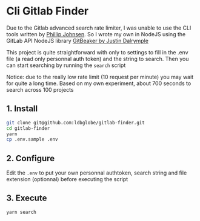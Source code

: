 # Cli Gitlab Finder

Due to the Gitlab advanced search rate limiter, I was unable to use the CLI tools written by [Phillip Johnsen](https://github.com/phillipj/gitlab-search). So I wrote my own in NodeJS using the GitLab API NodeJS library [GitBeaker by Justin Dalrymple](https://github.com/jdalrymple/gitbeaker)

This project is quite straightforward with only to settings to fill in the .env file (a read only personnal auth token) and the string to search. Then you can start searching by running the ``search`` script

Notice: due to the really low rate limit (10 request per minute) you may wait for quite a long time. Based on my own experiment, about 700 seconds to search across 100 projects

## 1. Install

```bash
git clone git@github.com:ldbglobe/gitlab-finder.git
cd gitlab-finder
yarn
cp .env.sample .env
```

## 2. Configure

Edit the ``.env`` to put your own personnal authtoken, search string and file extension (optionnal) before executing the script

## 3. Execute

```bash
yarn search
```